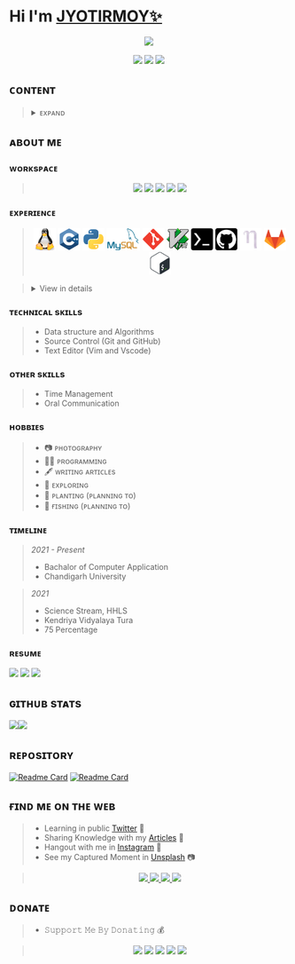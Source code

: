 # Hi I'm [JYOTIRMOY✨](https://linktr.ee/jyotirmoybarman)

<p align="center">
<img src="pic/details.gif">
</p>

<p align="center"> 
<img src="https://img.shields.io/badge/%F0%9F%87%AE%F0%9F%87%B3-INDIAN-blue?logo=h&logoColor=white&style=flat">
<img src="https://img.shields.io/badge/Twitter-jyotirmoydotin-blue?logo=twitter&style=flat">
<a href="mailto:jyotirmoydotin@gmail.com"> 
<img src="https://img.shields.io/badge/Gmail-jyotirmoydotin@gmail.com-blue?logo=gmail&logoColor=1d9bf0&style=flat">
</a><br/> </p>

## ᴄᴏɴᴛᴇɴᴛ

><details>
><summary>ᴇxᴘᴀɴᴅ</summary>
>
>- ᴀʙᴏᴜᴛ ᴍᴇ
>- ᴡᴏʀᴋsᴘᴀᴄᴇ
>- ᴇxᴘᴇʀɪᴇɴᴄᴇ
>- ᴛᴇᴄʜɴɪᴄᴀʟ sᴋɪʟʟs
>- ᴏᴛʜᴇʀ sᴋɪʟʟs
>- ʜᴏʙʙɪᴇs
>- ᴛɪᴍᴇʟɪɴᴇ
>- ʀᴇsᴜᴍᴇ
>- ɢɪᴛʜᴜʙ sᴛᴀᴛs
>- ʀᴇᴘᴏsɪᴛᴏʀʏ
>- ғɪɴᴅ ᴍᴇ ᴏɴ ᴛʜᴇ ᴡᴇʙ
>- ᴅᴏɴᴀᴛᴇ
>
></details>

## ᴀʙᴏᴜᴛ ᴍᴇ


### ᴡᴏʀᴋsᴘᴀᴄᴇ

><p align="center">
><img src="https://img.shields.io/badge/redmi_note_8_pro-E50914?style=for-the-badge&logo=Xiaomi&color=orange&logoColor=white"> 
><img src="https://img.shields.io/badge/Termux-E50914?style=for-the-badge&logo=linux&color=black&logoColor=white">   <img src="https://img.shields.io/badge/VIM-%2311AB00.svg?&style=for-the-badge&logo=vim&logoColor=white">
><img src="https://img.shields.io/badge/git-red?style=for-the-badge&logo=git&logoColor=white">
><img src="https://img.shields.io/badge/GitHub-100000?style=for-the-badge&logo=github&logoColor=white">
></p>

### ᴇxᴘᴇʀɪᴇɴᴄᴇ 

><p align="center">
><img src="pic/linux.png" width=40px height=40px>
><img src="pic/Cpp.png" width=40px height=40px>
><img src="pic/python.png" width=40px height=40px> 
><img src="pic/mysql.png" width=60px height=40px>
><img src="pic/git.png" width=40px height=40px> 
><img src="pic/vim.png" width=40px height=40px> 
><img src="pic/termux.png" width=40px height=40px> 
><img src="pic/GitHub.png" width=40px height=40px>
><img src="pic/nano.png" width=40px height=40px> 
><img src="pic/gitlab.png" width=40px height=40px>
><img src="pic/bash.png" width=40px height=40px>
></p>

><details>
><summary>View in details</summary>
>
>## Operating System
>
>- Lunix (Termux)
>
>## Programming Language
>
>- C++
>- Python
>
>## Version Control
>
>- Git
>- Github
>- Gitlab
>
>## Text Editor and IDEs
>
>- Vim
>- Nano
>
>## Database
>
>- MySQL
>
></details>

### ᴛᴇᴄʜɴɪᴄᴀʟ sᴋɪʟʟs

>- Data structure and Algorithms
>- Source Control (Git and GitHub)
>- Text Editor (Vim and Vscode)

### ᴏᴛʜᴇʀ sᴋɪʟʟs

>- Time Management
>- Oral Communication

### ʜᴏʙʙɪᴇs

>- 📷 ᴘʜᴏᴛᴏɢʀᴀᴘʜʏ 
>- 👨‍💻 ᴘʀᴏɢʀᴀᴍᴍɪɴɢ
>- 🖋️ ᴡʀɪᴛɪɴɢ ᴀʀᴛɪᴄʟᴇs
>- 🔎 ᴇxᴘʟᴏʀɪɴɢ
>- 🌱 ᴘʟᴀɴᴛɪɴɢ (ᴘʟᴀɴɴɪɴɢ ᴛᴏ)
>- 🎣 ғɪsʜɪɴɢ  (ᴘʟᴀɴɴɪɴɢ ᴛᴏ)

### ᴛɪᴍᴇʟɪɴᴇ

><i>2021 - Present</i>
>- Bachalor of Computer Application
>- Chandigarh University

><i>2021</i>
>- Science Stream, HHLS
>- Kendriya Vidyalaya Tura
>- 75 Percentage

### ʀᴇsᴜᴍᴇ

<p align="left">
<a href=""><img src="https://img.shields.io/badge/-_ᴅᴏᴡɴʟᴏᴀᴅ_-green?style=plastic"></a> <a href=""><img src="https://img.shields.io/badge/-_ᴠɪᴇᴡ_-red?style=plastic"></a> <a href=""><img src="https://img.shields.io/badge/-_sʜᴀʀᴇ_-blue?style=plastic"></a>
</p>

## ɢɪᴛʜᴜʙ sᴛᴀᴛs 

<img src="https://github-readme-stats.vercel.app/api?username=jyotirmoydotin&border_radius=30&show_icons=false&theme=github_darkb&line_height=25&hide_border=true&bg_color=90,0098f7ff,464bffff&title_color=fff&text_color=fff"><img src="https://github-readme-stats.vercel.app/api/top-langs/?username=jyotirmoydotin&border_radius=30&layout=compact&hide_border=true&title_color=000&text_color=000"> 

## ʀᴇᴘᴏsɪᴛᴏʀʏ

[![Readme Card](https://github-readme-stats.vercel.app/api/pin/?username=jyotirmoydotin&repo=Cpp-Language&border_radius=30&bg_color=90,0098f7ff,464bffff&title_color=fff&text_color=fff&layout=compact&hide_border=true)](https://github.com/jyotirmoybarman/Cpp-Language)
[![Readme Card](https://github-readme-stats.vercel.app/api/pin/?username=jyotirmoydotin&repo=Python-3-Language&border_radius=30&bg_color=90,0098f7ff,464bffff&title_color=fff&text_color=fff&layout=compact&hide_border=true)](https://github.com/jyotirmoybarman/Cpp-Language)

## ғɪɴᴅ ᴍᴇ ᴏɴ ᴛʜᴇ ᴡᴇʙ 
>- Learning in public [Twitter](https://twitter.com/jyotirmoydotin?s=08) 👥
>- Sharing Knowledge with my [Articles](https://jyotirmoy.hashnode.dev/) 📰
>- Hangout with me in [Instagram](https://instagram.com/jyotirmoydotin) 🍟
>- See my Captured Moment in [Unsplash](https://unsplash.com/@jyotirmoydotin) 📷

><p align="center">
><a href="https://unsplash.com/@jyotirmoydotin">
>        <img src="https://img.shields.io/badge/-_jyotirmoydotin_-grey?style=plastic&logo=unsplash">
></a>
><a href="https://instagram.com/jyotirmoydotin">
>        <img src="https://img.shields.io/badge/-_jyotirmoydotin_-red?style=plastic&logo=instagram&logoColor=white">
></a>
><a href="https://twitter.com/jyotirmoydotin">
>        <img src="https://img.shields.io/badge/-_jyotirmoydotin_-blue?style=plastic&logo=twitter&logoColor=white">
></a>
><a href="https://jyotirmoy.in">
>        <img src="https://img.shields.io/badge/-_jyotirmoy.in_-green?style=plastic&logo=linktree&logoColor=white">
></a>
></p>

## ᴅᴏɴᴀᴛᴇ

>- 𝚂𝚞𝚙𝚙𝚘𝚛𝚝 𝙼𝚎 𝙱𝚢 𝙳𝚘𝚗𝚊𝚝𝚒𝚗𝚐 💰

><p align="center">
><img src="https://img.shields.io/badge/-ʙᴜʏ_ᴍᴇ_ᴀ_ᴄᴏғғᴇᴇ-yellow?style=plastic&logo=buy-me-a-coffee&logoColor=white"> <img src="https://img.shields.io/badge/-ᴘʜᴏɴᴇᴘᴇ-purple?style=plastic&logo=phonepe&logoColor=white"> <img src="https://img.shields.io/badge/-_ᴇᴛʜᴇʀᴇᴜᴍ_-3C3C3D?style=plastic&logo=Ethereum"> <img src="https://img.shields.io/badge/_ʙɪᴛᴄᴏɪɴ_-000000?style=plastic&logo=bitcoin&logoColor=white"> <img src="https://img.shields.io/badge/-🏦_ʙᴀɴᴋ_-blue?style=plastic&logo=&logoColor=white">
></p>
